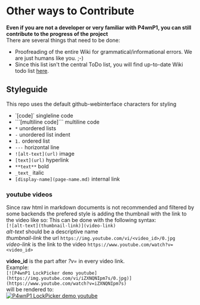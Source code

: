 # Other ways to Contribute

**Even if you are not a developer or very familiar with P4wnP1, you can still contribute to the progress of the project**  
There are several things that need to be done:
* Proofreading of the entire Wiki for grammatical/informational errors. We are just humans like you. ;-)  
* Since this list isn't the central ToDo list, you will find up-to-date Wiki todo list [here](ToDo).

## Styleguide
This repo uses the default github-webinterface characters for styling
* \`[code]\` singleline code
* \`\`\`[multiline code]\`\`\` multiline code
* `*` unordered lists
* `-` unordered list indent
* `1.` ordered list
* `---` horizontal line
* `![alt-text](url)` image
* `[text](url)` hyperlink
* `**text**` bold
* `_text_` italic
* `[display-name](page-name.md)` internal link

### youtube videos
Since raw html in markdown documents is not recommended and filtered by some backends the prefered style is adding the thumbnail with the link to the video like so:
This can be done with the following syntax:  
`[![alt-text](thumbnail-link)](video-link)`  
_alt-text_ should be a descriptive name  
_thumbnail-link_ the url   `https://img.youtube.com/vi/<video_id>/0.jpg`  
_video-link_ is the link to the video   `https://www.youtube.com/watch?v=<video_id>`

**video_id** is the part after _?v=_ in every   video link.  
Example:  
`[![P4wnP1 LockPicker demo youtube](https://img.youtube.com/vi/iZXNQNIpm7s/0.jpg)](https://www.youtube.com/watch?v=iZXNQNIpm7s)`  
will be rendered to:  
[![P4wnP1 LockPicker demo youtube](https://img.youtube.com/vi/iZXNQNIpm7s/0.jpg)](https://www.youtube.com/watch?v=iZXNQNIpm7s)
